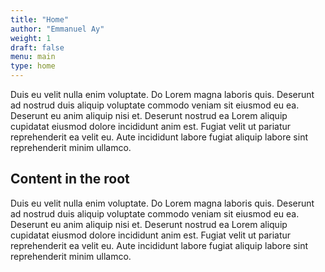 ```yaml
---
title: "Home"
author: "Emmanuel Ay"
weight: 1
draft: false
menu: main
type: home
---
```


Duis eu velit nulla enim voluptate. Do Lorem magna laboris quis. Deserunt ad nostrud duis aliquip voluptate commodo veniam sit eiusmod eu ea. Deserunt eu anim aliquip nisi et. Deserunt nostrud ea Lorem aliquip cupidatat eiusmod dolore incididunt anim est. Fugiat velit ut pariatur reprehenderit ea velit eu. Aute incididunt labore fugiat aliquip labore sint reprehenderit minim ullamco.

## Content in the root

Duis eu velit nulla enim voluptate. Do Lorem magna laboris quis. Deserunt ad nostrud duis aliquip voluptate commodo veniam sit eiusmod eu ea. Deserunt eu anim aliquip nisi et. Deserunt nostrud ea Lorem aliquip cupidatat eiusmod dolore incididunt anim est. Fugiat velit ut pariatur reprehenderit ea velit eu. Aute incididunt labore fugiat aliquip labore sint reprehenderit minim ullamco.

